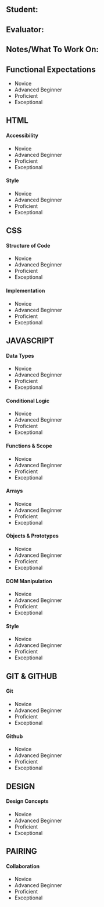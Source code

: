 ## Student:
## Evaluator:
## Notes/What To Work On:

## Functional Expectations

* Novice  
* Advanced Beginner  
* Proficient  
* Exceptional  

## HTML

#### Accessibility

* Novice  
* Advanced Beginner  
* Proficient  
* Exceptional  

#### Style

* Novice  
* Advanced Beginner  
* Proficient  
* Exceptional  


## CSS

#### Structure of Code

* Novice  
* Advanced Beginner  
* Proficient  
* Exceptional  

#### Implementation

* Novice  
* Advanced Beginner  
* Proficient  
* Exceptional  


## JAVASCRIPT

#### Data Types

* Novice  
* Advanced Beginner  
* Proficient  
* Exceptional  

#### Conditional Logic

* Novice  
* Advanced Beginner  
* Proficient  
* Exceptional  

#### Functions & Scope

* Novice  
* Advanced Beginner  
* Proficient  
* Exceptional  

#### Arrays

* Novice  
* Advanced Beginner  
* Proficient  
* Exceptional  

#### Objects & Prototypes

* Novice  
* Advanced Beginner  
* Proficient  
* Exceptional  

#### DOM Manipulation

* Novice  
* Advanced Beginner  
* Proficient  
* Exceptional  

#### Style

* Novice  
* Advanced Beginner  
* Proficient  
* Exceptional  


## GIT & GITHUB

#### Git

* Novice  
* Advanced Beginner  
* Proficient  
* Exceptional  

#### Github

* Novice  
* Advanced Beginner  
* Proficient  
* Exceptional  


## DESIGN

#### Design Concepts

* Novice  
* Advanced Beginner  
* Proficient  
* Exceptional  


## PAIRING

#### Collaboration

* Novice  
* Advanced Beginner  
* Proficient  
* Exceptional